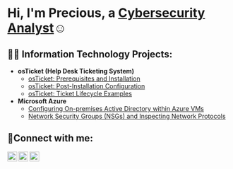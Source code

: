 <h1>Hi, I'm Precious, a <a href="https://linkedin.com/in/precious-ugwuadu-cybersecurityanalyst">Cybersecurity Analyst</a>☺</h1>

<h2>👨‍💻 Information Technology Projects:</h2>

- <b>osTicket (Help Desk Ticketing System)</b>
  - [osTicket: Prerequisites and Installation](https://github.com/joshmadakorcc/osticket-prereqs)
  - [osTicket: Post-Installation Configuration](https://github.com/joshmadakorcc/post-install-config)
  - [osTicket: Ticket Lifecycle Examples](https://github.com/joshmadakorcc/ticket-lifecycle)
- <b>Microsoft Azure</b>
  - [Configuring On-premises Active Directory within Azure VMs](https://github.com/joshmadakorcc/configure-ad)
  - [Network Security Groups (NSGs) and Inspecting Network Protocols](https://github.com/joshmadakorcc/azure-network-protocols)

<h2>🤳Connect with me:</h2>

[<img align="left" alt="precious | Twitter" width="22px" src="https://cdn.jsdelivr.net/npm/simple-icons@v3/icons/twitter.svg" />][twitter]
[<img align="left" alt="precious | LinkedIn" width="22px" src="https://cdn.jsdelivr.net/npm/simple-icons@v3/icons/linkedin.svg" />][linkedin]
[<img align="left" alt="precious | Instagram" width="22px" src="https://cdn.jsdelivr.net/npm/simple-icons@v3/icons/instagram.svg" />][instagram]

[twitter]: https://twitter.com/
[instagram]: https://www.instagram.com/
[linkedin]: https://linkedin.com/in/precious-ugwuadu-cybersecurityanalyst
